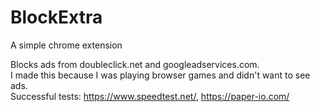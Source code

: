 # BlockExtra
A simple chrome extension

Blocks ads from doubleclick.net and googleadservices.com.\
I made this because I was playing browser games and didn't want to see ads.\
Successful tests: https://www.speedtest.net/, https://paper-io.com/
